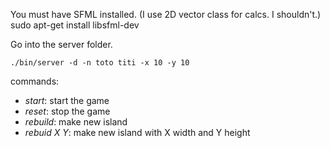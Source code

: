 You must have SFML installed. (I use 2D vector class for calcs. I shouldn't.)
    sudo apt-get install libsfml-dev

Go into the server folder.

    ./bin/server -d -n toto titi -x 10 -y 10

commands:  
 - *start*: start the game
 - *reset*: stop the game
 - *rebuild*: make new island
 - *rebuid X Y*: make new island with X width and Y height
